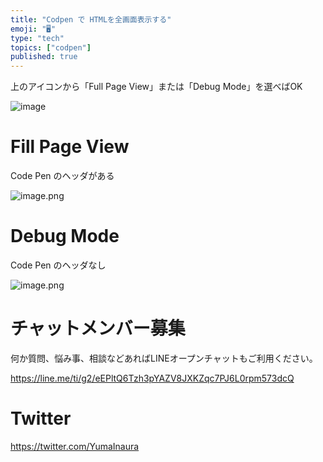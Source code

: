 ```yaml
---
title: "Codpen で HTMLを全画面表示する"
emoji: "🖥"
type: "tech"
topics: ["codpen"]
published: true
---
```


上のアイコンから「Full Page View」または「Debug Mode」を選べばOK

![image](https://user-images.githubusercontent.com/13635059/201459761-cd44dc88-7249-437e-891f-674636725eed.png)

# Fill Page View

Code Pen のヘッダがある

![image.png](https://qiita-image-store.s3.ap-northeast-1.amazonaws.com/0/89618/60e89daf-3f74-55ff-049c-35fe033eb244.png)

# Debug Mode

Code Pen のヘッダなし

![image.png](https://qiita-image-store.s3.ap-northeast-1.amazonaws.com/0/89618/68e0d6e8-2f20-f69d-b79a-1fec93c80777.png)


# チャットメンバー募集


何か質問、悩み事、相談などあればLINEオープンチャットもご利用ください。

https://line.me/ti/g2/eEPltQ6Tzh3pYAZV8JXKZqc7PJ6L0rpm573dcQ


# Twitter

https://twitter.com/YumaInaura

